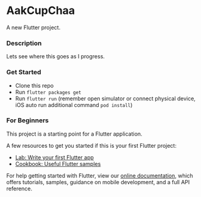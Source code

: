 # AakCupChaa

A new Flutter project.

### Description

Lets see where this goes as I progress.

### Get Started

* Clone this repo
* Run `flutter packages get`
* Run `flutter run` (remember open simulator or connect physical device, iOS auto run additional command `pod install`)

### For Beginners

This project is a starting point for a Flutter application.

A few resources to get you started if this is your first Flutter project:

- [Lab: Write your first Flutter app](https://flutter.dev/docs/get-started/codelab)
- [Cookbook: Useful Flutter samples](https://flutter.dev/docs/cookbook)

For help getting started with Flutter, view our
[online documentation](https://flutter.dev/docs), which offers tutorials,
samples, guidance on mobile development, and a full API reference.
